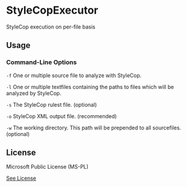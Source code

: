 StyleCopExecutor
================

StyleCop execution on per-file basis

Usage
-----

### Command-Line Options

`-f` One or multiple source file to analyze with StyleCop.

`-l` One or multiple textfiles containing the paths to files which will be analyzed by StyleCop.

`-s` The StyleCop rulest file. (optional)

`-o` StyleCop XML output file. (recommended)

`-w` The working directory. This path will be prepended to all sourcefiles. (optional)

License
-------

Microsoft Public License (MS-PL)

[See License](https://github.com/mpdeimos/StyleCopExecutor/blob/master/LICENSE.md)